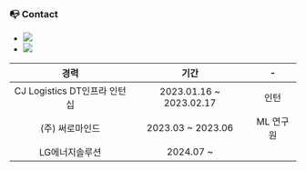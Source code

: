 ### 📭 Contact
- <a href="glkw05250525@gmail.com" target="_blank"><img src="https://img.shields.io/badge/glkw05250525@gmail.com-EA4335?style=flat&logo=Gmail&logoColor=white"/></a>
- <a href="https://2021-01-06getstarted.tistory.com/" target="_blank"><img src="https://img.shields.io/badge/Tistory-FFFFFF?style=flat&logo=Tistory&logoColor=black"/></a>

|경력|기간|-|
|:---:|:---:|:---:|
|CJ Logistics DT인프라 인턴십|2023.01.16 ~ 2023.02.17|인턴|
|(주) 써로마인드|2023.03 ~ 2023.06|ML 연구원|
|LG에너지솔루션|2024.07 ~ ||
